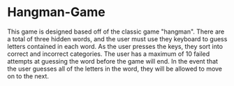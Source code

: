 # Hangman-Game

This game is designed based off of the classic game "hangman". There are a total of three hidden words, and the user must use they keyboard to guess letters contained in each word. As the user presses the keys, they sort into correct and incorrect categories. The user has a maximum of 10 failed attempts at guessing the word before the game will end. In the event that the user guesses all of the letters in the word, they will be allowed to move on to the next. 


